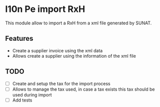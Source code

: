 # l10n Pe import RxH

This module allow to import a RxH from a xml file generated by SUNAT.

## Features

- Create a supplier invoice using the xml data
- Allows create a supplier using the information of the xml file
 
 
## TODO

- [ ] Create and setup the tax for the import process
- [ ] Allows to manage the tax used, in case a tax exists this tax should be used during import
- [ ] Add tests
